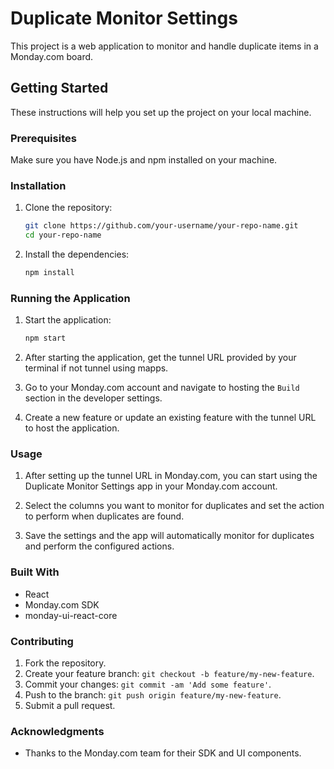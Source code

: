 # Duplicate Monitor Settings

This project is a web application to monitor and handle duplicate items in a Monday.com board.

## Getting Started

These instructions will help you set up the project on your local machine.

### Prerequisites

Make sure you have Node.js and npm installed on your machine.

### Installation

1. Clone the repository:
    ```bash
    git clone https://github.com/your-username/your-repo-name.git
    cd your-repo-name
    ```

2. Install the dependencies:
    ```bash
    npm install
    ```

### Running the Application

1. Start the application:
    ```bash
    npm start
    ```

2. After starting the application, get the tunnel URL provided by your terminal if not tunnel using mapps. 

3. Go to your Monday.com account and navigate to hosting the `Build` section in the developer settings.

4. Create a new feature or update an existing feature with the tunnel URL to host the application.

### Usage

1. After setting up the tunnel URL in Monday.com, you can start using the Duplicate Monitor Settings app in your Monday.com account.

2. Select the columns you want to monitor for duplicates and set the action to perform when duplicates are found.

3. Save the settings and the app will automatically monitor for duplicates and perform the configured actions.

### Built With

- React
- Monday.com SDK
- monday-ui-react-core

### Contributing

1. Fork the repository.
2. Create your feature branch: `git checkout -b feature/my-new-feature`.
3. Commit your changes: `git commit -am 'Add some feature'`.
4. Push to the branch: `git push origin feature/my-new-feature`.
5. Submit a pull request.

### Acknowledgments

- Thanks to the Monday.com team for their SDK and UI components.